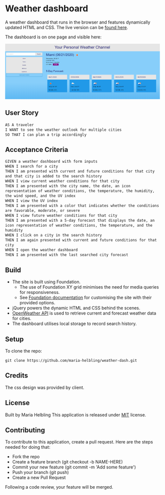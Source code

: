 # Weather dashboard

A weather dashboard that runs in the browser and features dynamically updated HTML and CSS.
The live version can be [found here](https://maria-helbling.github.io/weather-dash/).

The dashboard is on one page and visible here:

![screenshot of dashboard](assets/images/screenshot.PNG)

## User Story

```
AS A traveler
I WANT to see the weather outlook for multiple cities
SO THAT I can plan a trip accordingly
```

## Acceptance Criteria

```
GIVEN a weather dashboard with form inputs
WHEN I search for a city
THEN I am presented with current and future conditions for that city and that city is added to the search history
WHEN I view current weather conditions for that city
THEN I am presented with the city name, the date, an icon representation of weather conditions, the temperature, the humidity, the wind speed, and the UV index
WHEN I view the UV index
THEN I am presented with a color that indicates whether the conditions are favorable, moderate, or severe
WHEN I view future weather conditions for that city
THEN I am presented with a 5-day forecast that displays the date, an icon representation of weather conditions, the temperature, and the humidity
WHEN I click on a city in the search history
THEN I am again presented with current and future conditions for that city
WHEN I open the weather dashboard
THEN I am presented with the last searched city forecast
```
## Build

* The site is built using Foundation.
   * The use of Foundation XY grid minimises the need for media queries for responsiveness.
   * See [Foundation documentation](https://get.foundation/sites/docs/) for customising the site with their provided options.
* jQuery powers the dynamic HTML and CSS behind the scenes.
* [OpenWeather API](https://openweathermap.org/api) is used to retrieve current and forecast weather data for cities. 
* The dashboard utilises local storage to record search history.

## Setup

To clone the repo:
```
git clone https://github.com/maria-helbling/weather-dash.git
``` 

## Credits

The css design was provided by client.

## License

Built by Maria Helbling
This application is released under [MIT](assets/LICENSE.txt) license.

## Contributing

To contribute to this application, create a pull request.
Here are the steps needed for doing that:
- Fork the repo
- Create a feature branch (git checkout -b NAME-HERE)
- Commit your new feature (git commit -m 'Add some feature')
- Push your branch (git push)
- Create a new Pull Request

Following a code review, your feature will be merged.

